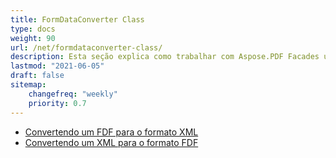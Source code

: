 ```yaml
---
title: FormDataConverter Class
type: docs
weight: 90
url: /net/formdataconverter-class/
description: Esta seção explica como trabalhar com Aspose.PDF Facades usando a Classe FormDataConverter.
lastmod: "2021-06-05"
draft: false
sitemap:
    changefreq: "weekly"
    priority: 0.7
---
```


- [Convertendo um FDF para o formato XML](/pdf/net/converting-an-fdf-to-xml-format/)
- [Convertendo um XML para o formato FDF](/pdf/net/converting-an-xml-to-fdf-format/)